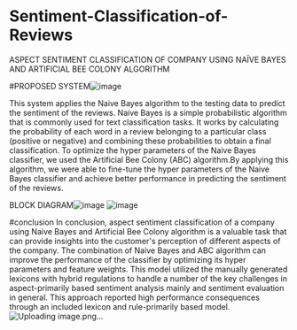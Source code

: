 # Sentiment-Classification-of-Reviews
ASPECT SENTIMENT CLASSIFICATION OF COMPANY USING NAÏVE BAYES AND ARTIFICIAL BEE COLONY ALGORITHM

#PROPOSED SYSTEM![image](https://github.com/Santhiya-Ganesh/Sentiment-Classification-of-Reviews/assets/98630881/9c136947-eede-40ec-8aef-9542d9d21b57)

This system applies the Naive Bayes algorithm to the testing data to predict the sentiment of the reviews. 
Naive Bayes is a simple probabilistic algorithm that is commonly used for text classification tasks. It works by calculating the probability of each word in a review belonging to a particular class (positive or negative) and combining these probabilities to obtain a final classification. 
To optimize the hyper parameters of the Naive Bayes classifier, we used the Artificial Bee Colony (ABC) algorithm.By applying this algorithm, we were able to fine-tune the hyper parameters of the Naive Bayes classifier and achieve better performance in predicting the sentiment of the reviews.



BLOCK DIAGRAM![image](https://github.com/Santhiya-Ganesh/Sentiment-Classification-of-Reviews/assets/98630881/162dab85-d89e-4ce4-b71a-d34d5f642b1a)
![image](https://github.com/Santhiya-Ganesh/Sentiment-Classification-of-Reviews/assets/98630881/a9940b00-56bf-4d04-8a97-d2d8cf058a08)


#conclusion
In conclusion, aspect sentiment classification of a company using Naive Bayes and Artificial Bee Colony algorithm is a valuable task that can provide insights into the customer's perception of different aspects of the company.
 The combination of Naive Bayes and ABC algorithm can improve the performance of the classifier by optimizing its hyper parameters and feature weights. 
This model utilized the manually generated lexicons with hybrid regulations to handle a number of the key challenges in aspect-primarily based sentiment analysis mainly and sentiment evaluation in general. This approach reported high performance consequences through an included lexicon and rule-primarily based model. 
![Uploading image.png…]()
